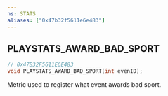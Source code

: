 ```yaml
---
ns: STATS
aliases: ["0x47b32f5611e6e483"]
---
```

## PLAYSTATS_AWARD_BAD_SPORT

```c
// 0x47B32F5611E6E483
void PLAYSTATS_AWARD_BAD_SPORT(int evenID);
```

Metric used to register what event awards bad sport.

